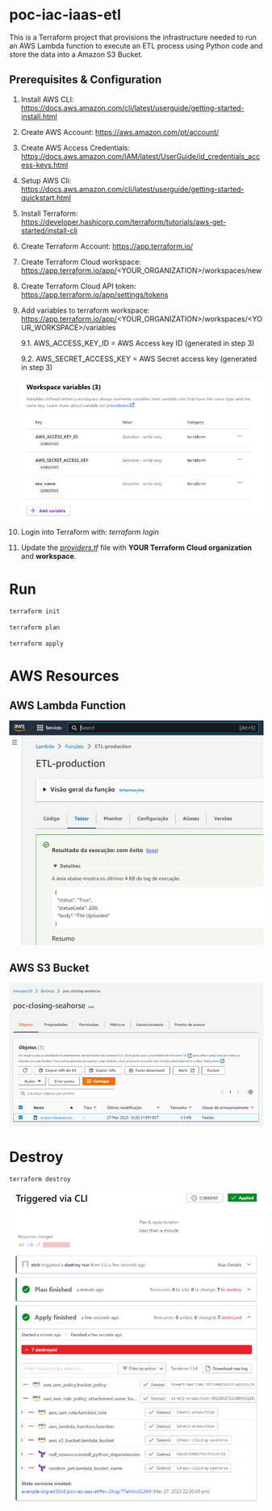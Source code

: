 # poc-iac-iaas-etl

This is a Terraform project that provisions the infrastructure needed to run an AWS Lambda function to execute an ETL process using Python code and store the data into a Amazon S3 Bucket.

## Prerequisites & Configuration

1. Install AWS CLI: https://docs.aws.amazon.com/cli/latest/userguide/getting-started-install.html

2. Create AWS Account: https://aws.amazon.com/pt/account/

3. Create AWS Access Credentials: https://docs.aws.amazon.com/IAM/latest/UserGuide/id_credentials_access-keys.html

4. Setup AWS Cli:	https://docs.aws.amazon.com/cli/latest/userguide/getting-started-quickstart.html

5. Install Terraform: https://developer.hashicorp.com/terraform/tutorials/aws-get-started/install-cli
   
6. Create Terraform Account: 	https://app.terraform.io/

7. Create Terraform Cloud workspace:  https://app.terraform.io/app/<YOUR_ORGANIZATION>/workspaces/new

8. Create Terraform Cloud API token: https://app.terraform.io/app/settings/tokens

9. Add variables to terraform workspace: https://app.terraform.io/app/<YOUR_ORGANIZATION>/workspaces/<YOUR_WORKSPACE>/variables

   9.1. AWS_ACCESS_KEY_ID = AWS Access key ID (generated in step 3)

   9.2. AWS_SECRET_ACCESS_KEY = AWS Secret access key (generated in step 3)
   
   ![Terraform Variables](/docs/imgs/terraform_vars.png)

10. Login into Terraform with: *terraform login*

11. Update the *[providers.tf](https://github.com/atommych/poc-iac-iaas-etl/blob/main/providers.tf)* file with **YOUR Terraform Cloud organization** and **workspace**.

# Run
    
    terraform init    

    terraform plan 
    
    terraform apply 

# AWS Resources

## AWS Lambda Function

![AWS Lambda Function](/docs/imgs/aws_lambda.png)

## AWS S3 Bucket

![AWS S3 Bucket](/docs/imgs/aws_s3.png)


# Destroy
    
    terraform destroy

   ![Terraform Destroy](/docs/imgs/terraform_destroy.png)